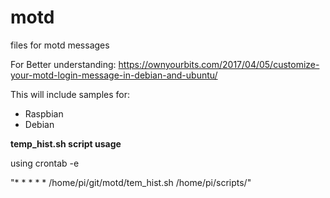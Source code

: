 # motd
files for motd messages

For Better understanding:
https://ownyourbits.com/2017/04/05/customize-your-motd-login-message-in-debian-and-ubuntu/

This will include samples for:
* Raspbian
* Debian

__temp_hist.sh script usage__

using crontab -e

"* * * * * /home/pi/git/motd/tem_hist.sh /home/pi/scripts/"
